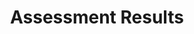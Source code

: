 ---
layout: default
title: Assessment Results
parent: Vertical Pod Autoscaler
grand_parent: Assessment Results
nav_order: 1
---